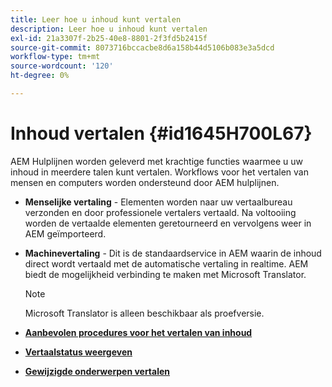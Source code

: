```yaml
---
title: Leer hoe u inhoud kunt vertalen
description: Leer hoe u inhoud kunt vertalen
exl-id: 21a3307f-2b25-40e8-8801-2f3fd5b2415f
source-git-commit: 8073716bccacbe8d6a158b44d5106b083e3a5dcd
workflow-type: tm+mt
source-wordcount: '120'
ht-degree: 0%

---
```


# Inhoud vertalen {#id1645H700L67}

AEM Hulplijnen worden geleverd met krachtige functies waarmee u uw inhoud in meerdere talen kunt vertalen. Workflows voor het vertalen van mensen en computers worden ondersteund door AEM hulplijnen.

- **Menselijke vertaling** - Elementen worden naar uw vertaalbureau verzonden en door professionele vertalers vertaald. Na voltooiing worden de vertaalde elementen geretourneerd en vervolgens weer in AEM geïmporteerd.

- **Machinevertaling** - Dit is de standaardservice in AEM waarin de inhoud direct wordt vertaald met de automatische vertaling in realtime. AEM biedt de mogelijkheid verbinding te maken met Microsoft Translator.

   >[!NOTE]
   >
   > Microsoft Translator is alleen beschikbaar als proefversie.


- **[Aanbevolen procedures voor het vertalen van inhoud](translation-first-time.md)**

- **[Vertaalstatus weergeven](translation-view-trans-state-6234.md)**

- **[Gewijzigde onderwerpen vertalen](translation-modified-topics-6234.md)**
